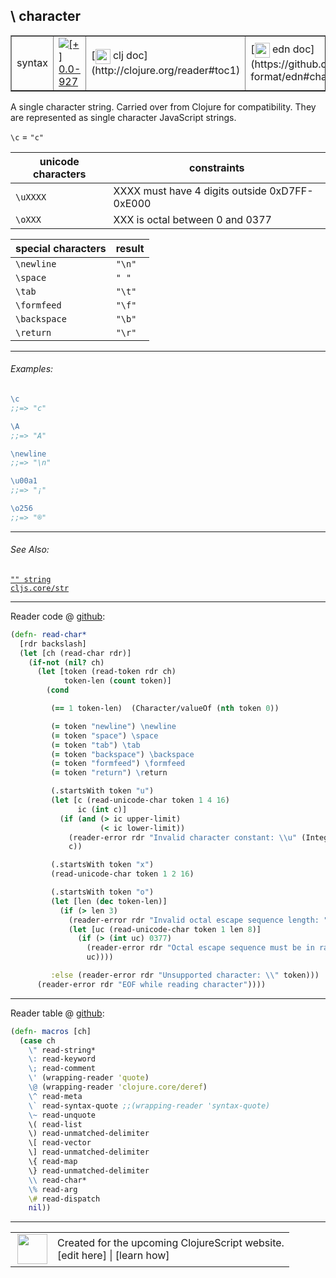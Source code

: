 ## \\ character



 <table border="1">
<tr>
<td>syntax</td>
<td><a href="https://github.com/cljsinfo/cljs-api-docs/tree/0.0-927"><img valign="middle" alt="[+] 0.0-927" title="Added in 0.0-927" src="https://img.shields.io/badge/+-0.0--927-lightgrey.svg"></a> </td>
<td>
[<img height="24px" valign="middle" src="http://i.imgur.com/1GjPKvB.png"> clj doc](http://clojure.org/reader#toc1)
</td>
<td>
[<img height="24px" valign="middle" src="http://i.imgur.com/I8uNXHv.png"> edn doc](https://github.com/edn-format/edn#characters)
</td>
</tr>
</table>



A single character string.  Carried over from Clojure for
compatibility.  They are represented as single character JavaScript strings.

`\c` = `"c"`

| unicode characters  | constraints                                   |
|---------------------|-----------------------------------------------|
| `\uXXXX`            | XXXX must have 4 digits outside 0xD7FF-0xE000 |
| `\oXXX`             | XXX is octal between 0 and 0377               |

| special characters  | result   |
|---------------------|----------|
| `\newline`          | `"\n"`   |
| `\space`            | `" "`    |
| `\tab`              | `"\t"`   |
| `\formfeed`         | `"\f"`   |
| `\backspace`        | `"\b"`   |
| `\return`           | `"\r"`   |

---

###### Examples:

```clj
\c
;;=> "c"

\A
;;=> "A"

\newline
;;=> "\n"

\u00a1
;;=> "¡"

\o256
;;=> "®"
```

---

###### See Also:

[`"" string`](syntax_string.md)<br>
[`cljs.core/str`](cljs.core_str.md)<br>

---





Reader code @ [github](https://github.com/clojure/tools.reader/blob/tools.reader-0.8.9/src/main/clojure/clojure/tools/reader.clj#L109-L147):

```clj
(defn- read-char*
  [rdr backslash]
  (let [ch (read-char rdr)]
    (if-not (nil? ch)
      (let [token (read-token rdr ch)
            token-len (count token)]
        (cond

         (== 1 token-len)  (Character/valueOf (nth token 0))

         (= token "newline") \newline
         (= token "space") \space
         (= token "tab") \tab
         (= token "backspace") \backspace
         (= token "formfeed") \formfeed
         (= token "return") \return

         (.startsWith token "u")
         (let [c (read-unicode-char token 1 4 16)
               ic (int c)]
           (if (and (> ic upper-limit)
                    (< ic lower-limit))
             (reader-error rdr "Invalid character constant: \\u" (Integer/toString ic 16))
             c))

         (.startsWith token "x")
         (read-unicode-char token 1 2 16)

         (.startsWith token "o")
         (let [len (dec token-len)]
           (if (> len 3)
             (reader-error rdr "Invalid octal escape sequence length: " len)
             (let [uc (read-unicode-char token 1 len 8)]
               (if (> (int uc) 0377)
                 (reader-error rdr "Octal escape sequence must be in range [0, 377]")
                 uc))))

         :else (reader-error rdr "Unsupported character: \\" token)))
      (reader-error rdr "EOF while reading character"))))
```

<!--
Repo - tag - source tree - lines:

 <pre>
tools.reader @ tools.reader-0.8.9
└── src
    └── main
        └── clojure
            └── clojure
                └── tools
                    └── <ins>[reader.clj:109-147](https://github.com/clojure/tools.reader/blob/tools.reader-0.8.9/src/main/clojure/clojure/tools/reader.clj#L109-L147)</ins>
</pre>
-->

---
Reader table @ [github](https://github.com/clojure/tools.reader/blob/tools.reader-0.8.9/src/main/clojure/clojure/tools/reader.clj#L603-L622):

```clj
(defn- macros [ch]
  (case ch
    \" read-string*
    \: read-keyword
    \; read-comment
    \' (wrapping-reader 'quote)
    \@ (wrapping-reader 'clojure.core/deref)
    \^ read-meta
    \` read-syntax-quote ;;(wrapping-reader 'syntax-quote)
    \~ read-unquote
    \( read-list
    \) read-unmatched-delimiter
    \[ read-vector
    \] read-unmatched-delimiter
    \{ read-map
    \} read-unmatched-delimiter
    \\ read-char*
    \% read-arg
    \# read-dispatch
    nil))
```

<!--
Repo - tag - source tree - lines:

 <pre>
tools.reader @ tools.reader-0.8.9
└── src
    └── main
        └── clojure
            └── clojure
                └── tools
                    └── <ins>[reader.clj:603-622](https://github.com/clojure/tools.reader/blob/tools.reader-0.8.9/src/main/clojure/clojure/tools/reader.clj#L603-L622)</ins>
</pre>
-->

---



 <table>
<tr><td>
<img valign="middle" align="right" width="48px" src="http://i.imgur.com/Hi20huC.png">
</td><td>
Created for the upcoming ClojureScript website.<br>
[edit here] | [learn how]
</td></tr></table>

[edit here]:https://github.com/cljsinfo/cljs-api-docs/blob/master/cljsdoc/syntax_character.cljsdoc
[learn how]:https://github.com/cljsinfo/cljs-api-docs/wiki/cljsdoc-files

<!--

This information was too distracting to show to readers, but I'll leave it
commented here since it is helpful to:

- pretty-print the data used to generate this document
- and show how to retrieve that data



The API data for this symbol:

```clj
{:description "A single character string.  Carried over from Clojure for\ncompatibility.  They are represented as single character JavaScript strings.\n\n`\\c` = `\"c\"`\n\n| unicode characters  | constraints                                   |\n|---------------------|-----------------------------------------------|\n| `\\uXXXX`            | XXXX must have 4 digits outside 0xD7FF-0xE000 |\n| `\\oXXX`             | XXX is octal between 0 and 0377               |\n\n| special characters  | result   |\n|---------------------|----------|\n| `\\newline`          | `\"\\n\"`   |\n| `\\space`            | `\" \"`    |\n| `\\tab`              | `\"\\t\"`   |\n| `\\formfeed`         | `\"\\f\"`   |\n| `\\backspace`        | `\"\\b\"`   |\n| `\\return`           | `\"\\r\"`   |",
 :ns "syntax",
 :name "character",
 :history [["+" "0.0-927"]],
 :type "syntax",
 :related ["syntax/string" "cljs.core/str"],
 :full-name-encode "syntax_character",
 :extra-sources ({:code "(defn- read-char*\n  [rdr backslash]\n  (let [ch (read-char rdr)]\n    (if-not (nil? ch)\n      (let [token (read-token rdr ch)\n            token-len (count token)]\n        (cond\n\n         (== 1 token-len)  (Character/valueOf (nth token 0))\n\n         (= token \"newline\") \\newline\n         (= token \"space\") \\space\n         (= token \"tab\") \\tab\n         (= token \"backspace\") \\backspace\n         (= token \"formfeed\") \\formfeed\n         (= token \"return\") \\return\n\n         (.startsWith token \"u\")\n         (let [c (read-unicode-char token 1 4 16)\n               ic (int c)]\n           (if (and (> ic upper-limit)\n                    (< ic lower-limit))\n             (reader-error rdr \"Invalid character constant: \\\\u\" (Integer/toString ic 16))\n             c))\n\n         (.startsWith token \"x\")\n         (read-unicode-char token 1 2 16)\n\n         (.startsWith token \"o\")\n         (let [len (dec token-len)]\n           (if (> len 3)\n             (reader-error rdr \"Invalid octal escape sequence length: \" len)\n             (let [uc (read-unicode-char token 1 len 8)]\n               (if (> (int uc) 0377)\n                 (reader-error rdr \"Octal escape sequence must be in range [0, 377]\")\n                 uc))))\n\n         :else (reader-error rdr \"Unsupported character: \\\\\" token)))\n      (reader-error rdr \"EOF while reading character\"))))",
                  :title "Reader code",
                  :repo "tools.reader",
                  :tag "tools.reader-0.8.9",
                  :filename "src/main/clojure/clojure/tools/reader.clj",
                  :lines [109 147]}
                 {:code "(defn- macros [ch]\n  (case ch\n    \\\" read-string*\n    \\: read-keyword\n    \\; read-comment\n    \\' (wrapping-reader 'quote)\n    \\@ (wrapping-reader 'clojure.core/deref)\n    \\^ read-meta\n    \\` read-syntax-quote ;;(wrapping-reader 'syntax-quote)\n    \\~ read-unquote\n    \\( read-list\n    \\) read-unmatched-delimiter\n    \\[ read-vector\n    \\] read-unmatched-delimiter\n    \\{ read-map\n    \\} read-unmatched-delimiter\n    \\\\ read-char*\n    \\% read-arg\n    \\# read-dispatch\n    nil))",
                  :title "Reader table",
                  :repo "tools.reader",
                  :tag "tools.reader-0.8.9",
                  :filename "src/main/clojure/clojure/tools/reader.clj",
                  :lines [603 622]}),
 :examples [{:id "495a47",
             :content "```clj\n\\c\n;;=> \"c\"\n\n\\A\n;;=> \"A\"\n\n\\newline\n;;=> \"\\n\"\n\n\\u00a1\n;;=> \"¡\"\n\n\\o256\n;;=> \"®\"\n```"}],
 :edn-doc "https://github.com/edn-format/edn#characters",
 :full-name "syntax/character",
 :display "\\ character",
 :clj-doc "http://clojure.org/reader#toc1"}

```

Retrieve the API data for this symbol:

```clj
;; from Clojure REPL
(require '[clojure.edn :as edn])
(-> (slurp "https://raw.githubusercontent.com/cljsinfo/cljs-api-docs/catalog/cljs-api.edn")
    (edn/read-string)
    (get-in [:symbols "syntax/character"]))
```

-->
